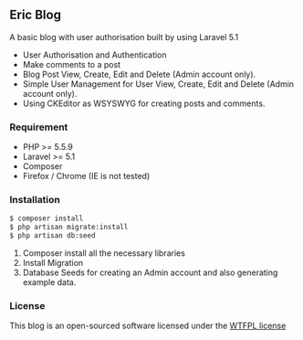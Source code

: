 ## Eric Blog

A basic blog with user authorisation built by using Laravel 5.1

  - User Authorisation and Authentication
  - Make comments to a post
  - Blog Post View, Create, Edit and Delete (Admin account only).
  - Simple User Management for User View, Create, Edit and Delete (Admin account only).
  - Using CKEditor as WSYSWYG for creating posts and comments.

### Requirement

  - PHP >= 5.5.9
  - Laravel >= 5.1
  - Composer
  - Firefox / Chrome (IE is not tested)

### Installation

```sh
$ composer install
$ php artisan migrate:install
$ php artisan db:seed
```

1. Composer install all the necessary libraries
2. Install Migration
3. Database Seeds for creating an Admin account and also generating example data.

### License

This blog is an open-sourced software licensed under the [WTFPL license](http://www.wtfpl.net/)
